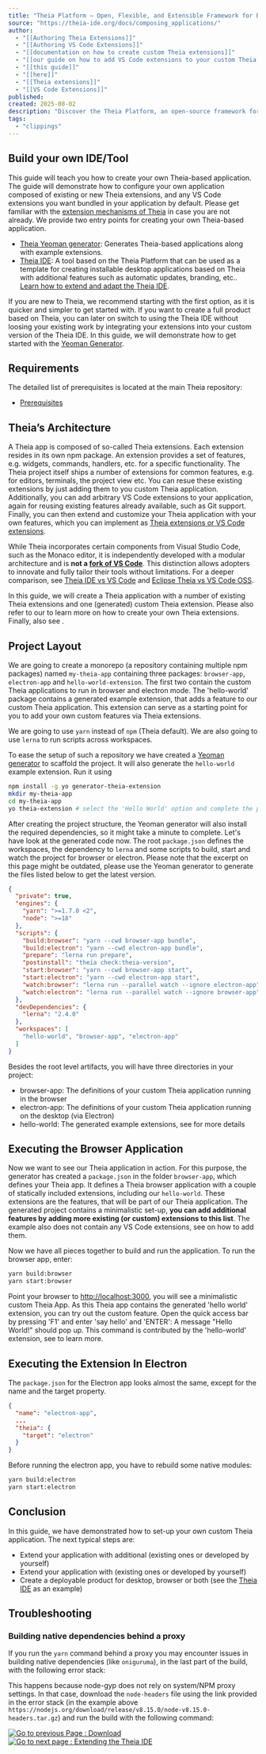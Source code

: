 ```yaml
---
title: "Theia Platform – Open, Flexible, and Extensible Framework for Building Cloud & Desktop IDEs and Tools"
source: "https://theia-ide.org/docs/composing_applications/"
author:
  - "[[Authoring Theia Extensions]]"
  - "[[Authoring VS Code Extensions]]"
  - "[[documentation on how to create custom Theia extensions]]"
  - "[[our guide on how to add VS Code extensions to your custom Theia application]]"
  - "[[this guide]]"
  - "[[here]]"
  - "[[Theia extensions]]"
  - "[[VS Code Extensions]]"
published:
created: 2025-08-02
description: "Discover the Theia Platform, an open-source framework for building custom and tailored cloud and desktop IDEs and tools using modern web technologies without forking. Fully extensible and vendor-neutral, Theia enables the development of tailored, white-labeled, and domain-specific tools, supporting Language Server Protocol (LSP), VS Code extensions, and AI integration."
tags:
  - "clippings"
---
```

## Build your own IDE/Tool

This guide will teach you how to create your own Theia-based application. The guide will demonstrate how to configure your own application composed of existing or new Theia extensions, and any VS Code extensions you want bundled in your application by default. Please get familiar with the [extension mechanisms of Theia](https://theia-ide.org/docs/extensions/) in case you are not already. We provide two entry points for creating your own Theia-based application.

- [Theia Yeoman generator](https://github.com/eclipse-theia/generator-theia-extension): Generates Theia-based applications along with example extensions.
- [Theia IDE](https://theia-ide.org/#theiaide): A tool based on the Theia Platform that can be used as a template for creating installable desktop applications based on Theia with additional features such as automatic updates, branding, etc.. [Learn how to extend and adapt the Theia IDE](https://theia-ide.org/docs/blueprint_documentation/).

If you are new to Theia, we recommend starting with the first option, as it is quicker and simpler to get started with. If you want to create a full product based on Theia, you can later on switch to using the Theia IDE without loosing your existing work by integrating your extensions into your custom version of the Theia IDE. In this guide, we will demonstrate how to get started with the [Yeoman Generator](https://github.com/eclipse-theia/generator-theia-extension).

## Requirements

The detailed list of prerequisites is located at the main Theia repository:

- [Prerequisites](https://github.com/eclipse-theia/theia/blob/master/doc/Developing.md#prerequisites)

## Theia’s Architecture

A Theia app is composed of so-called Theia extensions. Each extension resides in its own npm package. An extension provides a set of features, e.g. widgets, commands, handlers, etc. for a specific functionality. The Theia project itself ships a number of extensions for common features, e.g. for editors, terminals, the project view etc. You can resue these existing extensions by just adding them to you custom Theia application. Additionally, you can add arbitrary VS Code extensions to your application, again for reusing existing features already available, such as Git support. Finally, you can then extend and customize your Theia application with your own features, which you can implement as [Theia extensions or VS Code extensions](https://theia-ide.org/docs/extensions).

While Theia incorporates certain components from Visual Studio Code, such as the Monaco editor, it is independently developed with a modular architecture and is **not a [fork of VS Code](https://eclipsesource.com/blogs/2024/12/17/is-it-a-good-idea-to-fork-vs-code/)**. This distinction allows adopters to innovate and fully tailor their tools without limitations. For a deeper comparison, see [Theia IDE vs VS Code](https://eclipsesource.com/blogs/2024/07/12/vs-code-vs-theia-ide/) and [Eclipse Theia vs VS Code OSS](https://eclipsesource.com/blogs/2023/09/08/eclipse-theia-vs-code-oss/).

In this guide, we will create a Theia application with a number of existing Theia extensions and one (generated) custom Theia extension. Please also refer to our to learn more on how to create your own Theia extensions. Finally, also see .

## Project Layout

We are going to create a monorepo (a repository containing multiple npm packages) named `my-theia-app` containing three packages: `browser-app`, `electron-app` and `hello-world-extension`. The first two contain the custom Theia applications to run in browser and electron mode. The 'hello-world' package contains a generated example extension, that adds a feature to our custom Theia application. This extension can serve as a starting point for you to add your own custom features via Theia extensions.

We are going to use `yarn` instead of `npm` (Theia default). We are also going to use `lerna` to run scripts across workspaces.

To ease the setup of such a repository we have created a [Yeoman generator](https://github.com/eclipse-theia/generator-theia-extension) to scaffold the project. It will also generate the `hello-world` example extension. Run it using

```bash
npm install -g yo generator-theia-extension
mkdir my-theia-app
cd my-theia-app
yo theia-extension # select the 'Hello World' option and complete the prompts
```

After creating the project structure, the Yeoman generator will also install the required dependencies, so it might take a minute to complete. Let's have look at the generated code now. The root `package.json` defines the workspaces, the dependency to `lerna` and some scripts to build, start and watch the project for browser or electron. Please note that the excerpt on this page might be outdated, please use the Yeoman generator to generate the files listed below to get the latest version.

```json
{
  "private": true,
  "engines": {
    "yarn": ">=1.7.0 <2",
    "node": ">=18"
  },
  "scripts": {
    "build:browser": "yarn --cwd browser-app bundle",
    "build:electron": "yarn --cwd electron-app bundle",
    "prepare": "lerna run prepare",
    "postinstall": "theia check:theia-version",
    "start:browser": "yarn --cwd browser-app start",
    "start:electron": "yarn --cwd electron-app start",
    "watch:browser": "lerna run --parallel watch --ignore electron-app",
    "watch:electron": "lerna run --parallel watch --ignore browser-app"
  },
  "devDependencies": {
    "lerna": "2.4.0"
  },
  "workspaces": [
    "hello-world", "browser-app", "electron-app"
  ]
}
```

Besides the root level artifacts, you will have three directories in your project:

- browser-app: The definitions of your custom Theia application running in the browser
- electron-app: The definitions of your custom Theia application running on the desktop (via Electron)
- hello-world: The generated example extensions, see for more details

## Executing the Browser Application

Now we want to see our Theia application in action. For this purpose, the generator has created a `package.json` in the folder `browser-app`, which defines your Theia app. It defines a Theia browser application with a couple of statically included extensions, including our `hello-world`. These extensions are the features, that will be part of our Theia application. The generated project contains a minimalistic set-up, **you can add additional features by adding more existing (or custom) extensions to this list**. The example also does not contain any VS Code extensions, see on how to add them.

Now we have all pieces together to build and run the application. To run the browser app, enter:

```bash
yarn build:browser
yarn start:browser
```

Point your browser to [http://localhost:3000](http://localhost:3000/), you will see a minimalistic custom Theia App. As this Theia app contains the generated 'hello world' extension, you can try out the custom feature. Open the quick access bar by pressing 'F1' and enter 'say hello' and 'ENTER': A message "Hello World!" should pop up. This command is contributed by the 'hello-world' extension, see to learn more.

## Executing the Extension In Electron

The `package.json` for the Electron app looks almost the same, except for the name and the target property.

```json
{
  "name": "electron-app",
  ...
  "theia": {
    "target": "electron"
  }
}
```

Before running the electron app, you have to rebuild some native modules:

```bash
yarn build:electron
yarn start:electron
```

## Conclusion

In this guide, we have demonstrated how to set-up your own custom Theia application. The next typical steps are:

- Extend your application with additional (existing ones or developed by yourself)
- Extend your application with (existing ones or developed by yourself)
- Create a deployable product for desktop, browser or both (see the [Theia IDE](https://theia-ide.org/docs/blueprint_documentation/) as an example)

## Troubleshooting

### Building native dependencies behind a proxy

If you run the `yarn` command behind a proxy you may encounter issues in building native dependencies (like `oniguruma`), in the last part of the build, with the following error stack:

This happens because node-gyp does not rely on system/NPM proxy settings. In that case, download the `node-headers` file using the link provided in the error stack (in the example above `https://nodejs.org/download/release/v8.15.0/node-v8.15.0-headers.tar.gz`) and run the build with the following command:

[![Go to previous Page : Download](https://theia-ide.org/docs/composing_applications/)](https://theia-ide.org/docs/blueprint_download/ "Go to previous Page : Download") [![Go to next page : Extending the Theia IDE](https://theia-ide.org/docs/composing_applications/)](https://theia-ide.org/docs/blueprint_documentation/ "Go to next page : Extending the Theia IDE")